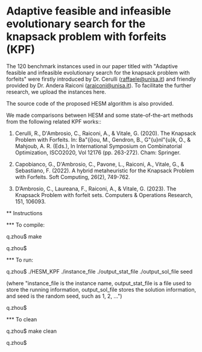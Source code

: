 # Adaptive feasible and infeasible evolutionary search for the knapsack problem with forfeits (KPF)
The 120 benchmark instances used in our paper titled with "Adaptive feasible and infeasible evolutionary search for the knapsack problem with forfeits" were firstly introduced by Dr. Cerulli (raffaele@unisa.it) and friendly provided by Dr. Andera Raiconi (araiconi@unisa.it).  To facilitate the further research, we upload the instances here.

The source code of the proposed HESM algorithm is also provided.

We made comparisons between HESM and some state-of-the-art methods from the following related KPF works::

1. Cerulli, R., D'Ambrosio, C., Raiconi, A., \& Vitale, G. (2020). The Knapsack Problem with Forfeits. In: Ba\"{i}ou, M., Gendron, B., G\"{u}nl\"{u}k, O., \& Mahjoub, A. R. (Eds.), In International Symposium on Combinatorial Optimization, ISCO2020, Vol 12176 (pp. 263-272). Cham: Springer.

2. Capobianco, G., D'Ambrosio, C., Pavone, L., Raiconi, A., Vitale, G., \& Sebastiano, F. (2022). A hybrid metaheuristic for the Knapsack Problem with Forfeits. Soft Computing, 26(2), 749-762.

3. D’Ambrosio, C., Laureana, F., Raiconi, A., & Vitale, G. (2023). The Knapsack Problem with forfeit sets. Computers & Operations Research, 151, 106093.

** Instructions

*** To compile:

q.zhou$ make

q.zhou$

*** To run:

q.zhou$ ./HESM_KPF ./instance_file ./output_stat_file ./output_sol_file seed 

(where "instance_file is the instance name, output_stat_file is a file used to store the running information, output_sol_file stores the solution information,
and seed is the random seed, such as 1, 2, ...")

q.zhou$

*** To clean

q.zhou$ make clean

q.zhou$



